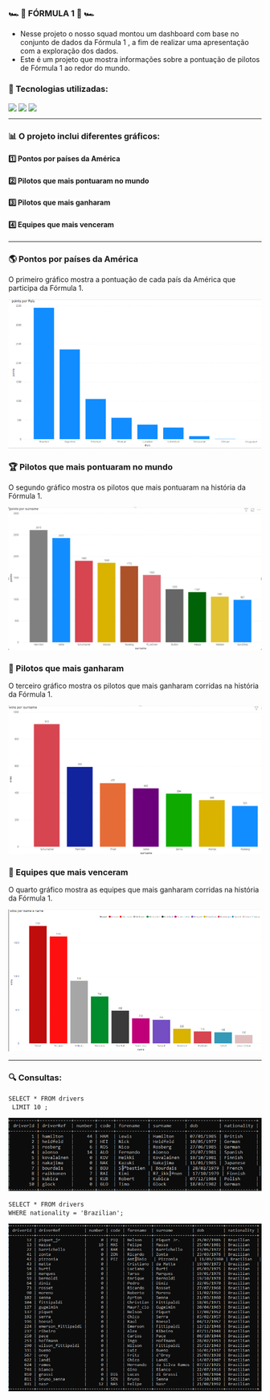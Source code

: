 ### 🏎️ 🏁 FÓRMULA 1 🏁 🏎️
 - Nesse projeto o nosso squad montou um dashboard com base no conjunto de dados da Fórmula 1 , a fim de realizar uma apresentação com a exploração dos dados.  
 - Este é um projeto que mostra informações sobre a pontuação de pilotos de Fórmula 1 ao redor do mundo.
 ### 🤖 Tecnologias utilizadas:
 <p>
 <img align="center"  height="50" width="auto" src="https://www.mysql.com/common/logos/logo-mysql-170x115.png">
 <img align="center"  height="50" width="auto" src="https://logos-world.net/wp-content/uploads/2022/02/Microsoft-Power-BI-Symbol.png">
  <img align="center"  height="50" width="auto" src="https://w7.pngwing.com/pngs/958/438/png-transparent-xampp-hd-logo-thumbnail.png">
</p>  

___________________________________________________________________________________________________________________________________________________________________


### 📊 O projeto inclui diferentes gráficos: 

 #### 1️⃣ Pontos por países da América
 #### 2️⃣ Pilotos que mais pontuaram no mundo  
 #### 3️⃣ Pilotos que mais ganharam  
 #### 4️⃣ Equipes que mais venceram
_______________________________________________________________________________________________________________________________________________________________________

 ### 🌎 Pontos por países da América
O primeiro gráfico mostra a pontuação de cada país da América que participa da Fórmula 1.   

![Pontos por país](https://github.com/poporybr/Projeto-em-Grupo-M4/blob/main/imgsGraficos/pointsPerCountry.png?raw=true)  

### 🏆 Pilotos que mais pontuaram no mundo  
O segundo gráfico mostra os pilotos que mais pontuaram na história da Fórmula 1.  

![Pilotos que mais pontuaram em toda a história da Fórmula 1](https://github.com/poporybr/Projeto-em-Grupo-M4/blob/main/imgsGraficos/pilotosqueMaisPontuarammundo.png?raw=true)  

### 🥇 Pilotos que mais ganharam
O terceiro gráfico mostra os pilotos que mais ganharam corridas na história da Fórmula 1.   

![Pilotos que mais ganharam](https://github.com/poporybr/Projeto-em-Grupo-M4/blob/main/imgsGraficos/pilotosQueMaisganharam.png?raw=true)

###  👥  Equipes que mais venceram 
O quarto gráfico mostra as equipes  que mais ganharam corridas na história da Fórmula 1.   

![Equipes que mais venceram](https://github.com/poporybr/Projeto-em-Grupo-M4/blob/main/imgsGraficos/ScuderiaVictorious.png?raw=true)

_______________________________________________________________________________________________________________________________________________________________________
### 🔍 Consultas:  
``SELECT * FROM drivers``  
`` LIMIT 10 ;``  

![Informações dos 10 primeiros pilotos](https://github.com/poporybr/Projeto-em-Grupo-M4/blob/main/imgsBancoDeDados/infoDrivers.png?raw=true)

``SELECT * FROM drivers ``  
``WHERE nationality = 'Brazilian';``  

![Todos os pilotos brasileiros](https://github.com/poporybr/Projeto-em-Grupo-M4/blob/main/imgsBancoDeDados/infoDriversBrazilians.png?raw=true)

